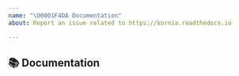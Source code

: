 ```yaml
---
name: "\U0001F4DA Documentation"
about: Report an issue related to https://kornia.readthedocs.io

---
```


## 📚 Documentation

<!-- A clear and concise description of what content in https://kornia.readthedocs.io is an issue. If this has to do with the general https://kornia.org website, please file an issue at https://github.com/kornia/kornia.github.io/issues/new/choose instead. If this has to do with https://kornia.org/tutorials, please file an issue at https://github.com/kornia/tutorials/issues/new -->

